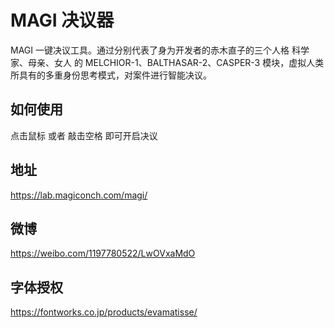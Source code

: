 # MAGI 决议器
MAGI 一键决议工具。通过分别代表了身为开发者的赤木直子的三个人格 科学家、母亲、女人 的  MELCHIOR-1、BALTHASAR-2、CASPER-3 模块，虚拟人类所具有的多重身份思考模式，对案件进行智能决议。

## 如何使用
点击鼠标 或者 敲击空格 即可开启决议

## 地址
https://lab.magiconch.com/magi/

## 微博
https://weibo.com/1197780522/LwOVxaMdO

## 字体授权
https://fontworks.co.jp/products/evamatisse/